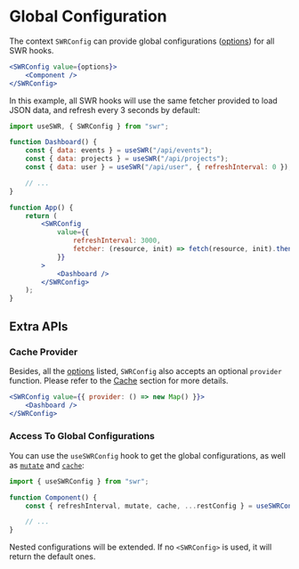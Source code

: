 # Global Configuration

The context `SWRConfig` can provide global configurations ([options](/docs/options)) for all SWR hooks.

```jsx
<SWRConfig value={options}>
    <Component />
</SWRConfig>
```

In this example, all SWR hooks will use the same fetcher provided to load JSON data, and refresh every 3 seconds by default:

```jsx
import useSWR, { SWRConfig } from "swr";

function Dashboard() {
    const { data: events } = useSWR("/api/events");
    const { data: projects } = useSWR("/api/projects");
    const { data: user } = useSWR("/api/user", { refreshInterval: 0 }); // override

    // ...
}

function App() {
    return (
        <SWRConfig
            value={{
                refreshInterval: 3000,
                fetcher: (resource, init) => fetch(resource, init).then((res) => res.json()),
            }}
        >
            <Dashboard />
        </SWRConfig>
    );
}
```

## Extra APIs

### Cache Provider

Besides, all the [options](/docs/options) listed, `SWRConfig` also accepts an optional `provider` function. Please refer to the [Cache](/docs/cache) section for more details.

```jsx
<SWRConfig value={{ provider: () => new Map() }}>
    <Dashboard />
</SWRConfig>
```

### Access To Global Configurations

You can use the `useSWRConfig` hook to get the global configurations, as well as [`mutate`](/docs/mutation) and [`cache`](/docs/advanced/cache):

```jsx
import { useSWRConfig } from "swr";

function Component() {
    const { refreshInterval, mutate, cache, ...restConfig } = useSWRConfig();

    // ...
}
```

Nested configurations will be extended. If no `<SWRConfig>` is used, it will return the default ones.
